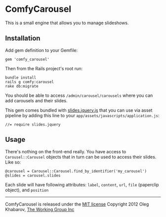 # ComfyCarousel

This is a small engine that allows you to manage slideshows.

## Installation

Add gem definition to your Gemfile:

    gem 'comfy_carousel'
    
Then from the Rails project's root run:
    
    bundle install
    rails g comfy:carousel
    rake db:migrate
    
You should be able to access `/admin/carousel/carousels` where you can add carousels and their slides.

This gem comes bundled with [slides.jquery.js](http://slidesjs.com/) that you can use via asset pipeline by adding this line to your `app/assets/javascripts/application.js`:

    //= require slides.jquery
    
## Usage

There's nothing on the front-end really. You have access to `Carousel::Carousel` objects that in turn can be used to access their slides. Like so:

    @carousel = Carousel::Carousel.find_by_identifier('my_carousel')
    @slides = carousel.slides
    
Each slide will have following attributes: `label`, `content`, `url`, `file` (paperclip object), and `position`

---

ComfyCarousel is released under the [MIT license](https://github.com/comfy/comfy-blog/raw/master/LICENSE)
Copyright 2012 Oleg Khabarov, [The Working Group Inc](http://www.twg.ca)
